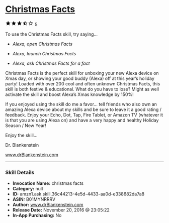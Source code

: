 # [Christmas Facts](http://alexa.amazon.com/#skills/amzn1.ask.skill.36c44213-4e5d-4433-aa0d-e338682da7a8)
![3.5 stars](../../images/ic_star_black_18dp_1x.png)![3.5 stars](../../images/ic_star_black_18dp_1x.png)![3.5 stars](../../images/ic_star_black_18dp_1x.png)![3.5 stars](../../images/ic_star_half_black_18dp_1x.png)![3.5 stars](../../images/ic_star_border_black_18dp_1x.png) 5

To use the Christmas Facts skill, try saying...

* *Alexa, open Christmas Facts*

* *Alexa, launch Christmas Facts*

* *Alexa, ask Christmas Facts for a fact*

Christmas Facts is the perfect skill for unboxing your new Alexa device on Xmas day, or showing your good buddy (Alexa) off at this year’s holiday party!  Loaded with over 200 cool and often unknown Christmas Facts, this skill is both festive & educational. What do you have to lose?  Might as well activate the skill and boost Alexa’s Xmas knowledge by 150%! 

If you enjoyed using the skill do me a favor… tell friends who also own an amazing Alexa device about my skills and be sure to leave it a good rating / feedback.  Enjoy your Echo, Dot, Tap, Fire Tablet, or Amazon TV (whatever it is that you are using Alexa on) and have a very happy and healthy Holiday Season / New Year!


Enjoy the skill… 

Dr. Blankenstein

www.drBlankenstein.com

***

### Skill Details

* **Invocation Name:** christmas facts
* **Category:** null
* **ID:** amzn1.ask.skill.36c44213-4e5d-4433-aa0d-e338682da7a8
* **ASIN:** B01MYNRRRV
* **Author:** www.drBlankenstein.com
* **Release Date:** November 20, 2016 @ 23:05:22
* **In-App Purchasing:** No
